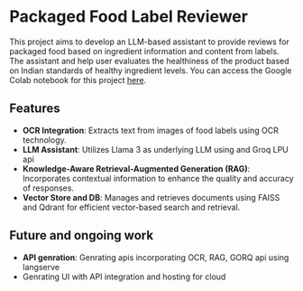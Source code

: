 # Packaged Food Label Reviewer

This project aims to develop an LLM-based assistant to provide reviews for packaged food based on ingredient information and content from labels. The assistant and help user evaluates the healthiness of the product based on Indian standards of healthy ingredient levels.
You can access the Google Colab notebook for this project [here](<https://colab.research.google.com/drive/1Xe06aVYuW9VsnXJUjZYBmlVxEUSUwFwd?usp=sharing>).

## Features
- **OCR Integration**: Extracts text from images of food labels using OCR technology.
- **LLM Assistant**: Utilizes Llama 3 as underlying LLM using and Groq LPU api 
- **Knowledge-Aware Retrieval-Augmented Generation (RAG)**: Incorporates contextual information to enhance the quality and accuracy of responses.
- **Vector Store and DB**: Manages and retrieves documents using FAISS and Qdrant for efficient vector-based search and retrieval.

## Future and ongoing work 
- **API genration**: Genrating apis incorporating OCR, RAG, GORQ api using langserve
- Genrating UI with API integration and hosting for cloud
